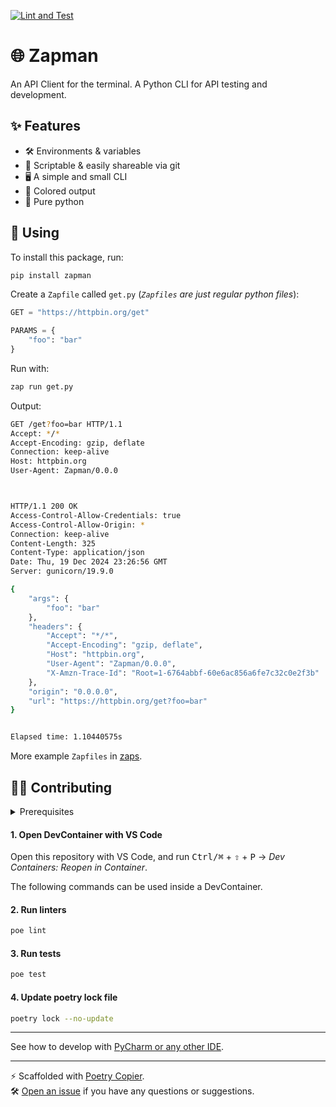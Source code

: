 [![Lint and Test](https://github.com/lukin0110/zapman/actions/workflows/test.yml/badge.svg)](https://github.com/lukin0110/zapman/actions)

# 🌐 Zapman

An API Client for the terminal. A Python CLI for API testing and development.

## ✨ Features

- 🛠️ Environments & variables
- 🔄 Scriptable & easily shareable via git
- 🖥️ A simple and small CLI 
- 🌈 Colored output
- 🐍 Pure python

## 🚀 Using

To install this package, run:
```bash
pip install zapman
```

Create a `Zapfile` called `get.py` (_`Zapfiles` are just regular python files_):
```python
GET = "https://httpbin.org/get"

PARAMS = {
    "foo": "bar"
}
```

Run with:
```bash
zap run get.py
```

Output:
```bash
GET /get?foo=bar HTTP/1.1
Accept: */*
Accept-Encoding: gzip, deflate
Connection: keep-alive
Host: httpbin.org
User-Agent: Zapman/0.0.0



HTTP/1.1 200 OK
Access-Control-Allow-Credentials: true
Access-Control-Allow-Origin: *
Connection: keep-alive
Content-Length: 325
Content-Type: application/json
Date: Thu, 19 Dec 2024 23:26:56 GMT
Server: gunicorn/19.9.0

{
    "args": {
        "foo": "bar"
    },
    "headers": {
        "Accept": "*/*",
        "Accept-Encoding": "gzip, deflate",
        "Host": "httpbin.org",
        "User-Agent": "Zapman/0.0.0",
        "X-Amzn-Trace-Id": "Root=1-6764abbf-60e6ac856a6fe7c32c0e2f3b"
    },
    "origin": "0.0.0.0",
    "url": "https://httpbin.org/get?foo=bar"
}


Elapsed time: 1.10440575s
```

More example `Zapfiles` in [zaps](zaps).

## 🧑‍💻 Contributing

<details>
<summary>Prerequisites</summary>

<details>
<summary>1. Install Docker</summary>

1. Go to [Docker](https://www.docker.com/get-started), download and install docker.
2. [Configure Docker to use the BuildKit build system](https://docs.docker.com/build/buildkit/#getting-started). On macOS and Windows, BuildKit is enabled by default in Docker Desktop.

</details>

<details>
<summary>2. Install VS Code</summary>

Go to [VS Code](https://code.visualstudio.com/), download and install VS Code.
</details>


</details>

#### 1. Open DevContainer with VS Code
Open this repository with VS Code, and run <kbd>Ctrl/⌘</kbd> + <kbd>⇧</kbd> + <kbd>P</kbd> → _Dev Containers: Reopen in Container_.

The following commands can be used inside a DevContainer.

#### 2. Run linters
```bash
poe lint
```

#### 3. Run tests
```bash
poe test
```

#### 4. Update poetry lock file
```bash
poetry lock --no-update
```

---
See how to develop with [PyCharm or any other IDE](https://github.com/lukin0110/poetry-copier/tree/main/docs/ide.md).

---
️⚡️ Scaffolded with [Poetry Copier](https://github.com/lukin0110/poetry-copier/).\
🛠️ [Open an issue](https://github.com/lukin0110/poetry-copier/issues/new) if you have any questions or suggestions.
